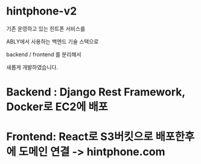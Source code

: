 # hintphone-v2

기존 운영하고 있는 힌트폰 서비스를 

ABLY에서 사용하는 백엔드 기술 스택으로 

backend / frontend 를 분리해서 

새롭게 개발하였습니다.

# Backend : Django Rest Framework, Docker로 EC2에 배포 
# Frontend: React로 S3버킷으로 배포한후에 도메인 연결 -> hintphone.com
